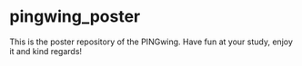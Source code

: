 # pingwing_poster
This is the poster repository of the PINGwing. Have fun at your study, enjoy it and kind regards!

